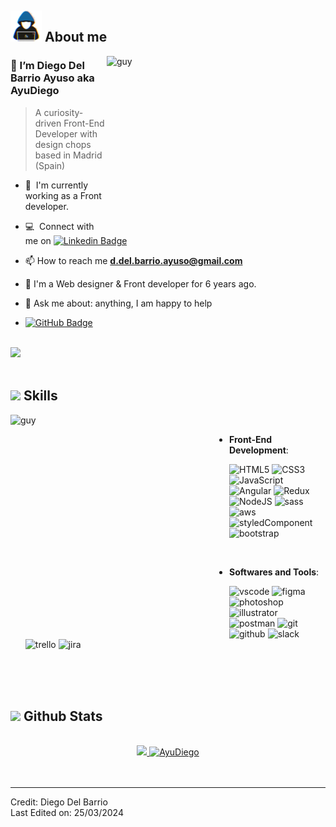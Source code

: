 ## <picture><img src = "https://github.com/0xAbdulKhalid/0xAbdulKhalid/raw/main/assets/mdImages/about_me.gif" width = 50px></picture> **About me**

<img align="right" height="270px" alt="guy" width="350" src="https://media4.giphy.com/media/v1.Y2lkPTc5MGI3NjExOTExNGF0bjF1cGUxdTFrbzJsN2RlbXoyeTNyODlnYmswanNneHYyOCZlcD12MV9pbnRlcm5hbF9naWZfYnlfaWQmY3Q9Zw/7NoNw4pMNTvgc/giphy.gif" /> </a>

### 👋 I’m Diego Del Barrio Ayuso aka AyuDiego

> A curiosity-driven Front-End Developer with design chops based in Madrid (Spain)
> <br />

- 🌱 &nbsp;I'm currently working as a Front developer.
- :computer: &nbsp;Connect with me on [![Linkedin Badge](https://img.shields.io/badge/LinkedIn-blue?style=flat&logo=Linkedin&logoColor=white)](https://www.linkedin.com/in/diegodelbarrio/)
- 📫 How to reach me **d.del.barrio.ayuso@gmail.com**
- 📝 I'm a Web designer & Front developer for 6 years ago.
- 💬 Ask me about: anything, I am happy to help

- <a href="https://github.com/AyuDiego?tab=followers"><img src="https://img.shields.io/github/followers/AyuDiego?label=Followers&style=social" alt="GitHub Badge"></a>
  <br><br>

<img src="https://user-images.githubusercontent.com/73097560/115834477-dbab4500-a447-11eb-908a-139a6edaec5c.gif"><br><br>

## <img src="https://media2.giphy.com/media/QssGEmpkyEOhBCb7e1/giphy.gif?cid=ecf05e47a0n3gi1bfqntqmob8g9aid1oyj2wr3ds3mg700bl&rid=giphy.gif" width ="25"><b> Skills</b>
<img align="left" height="350" alt="guy" width="350" src="https://avatars.githubusercontent.com/u/48926563?v=4" /> </a>

<br>

<p align="center">

- **Front-End Development**:

  <img  alt="HTML5" src="https://img.shields.io/badge/html5-%23E34F26.svg?style=for-the-badge&logo=html5&logoColor=white"/>
  <img  alt="CSS3" src="https://img.shields.io/badge/css3-%231572B6.svg?style=for-the-badge&logo=css3&logoColor=white"/>
  <img  alt="JavaScript" src="https://img.shields.io/badge/javascript-%23323330.svg?style=for-the-badge&logo=javascript&logoColor=%23F7DF1E"/>
  <img  alt="Angular" src="https://img.shields.io/badge/-Angular-%23B52E31.svg?style=for-the-badge&logo=angular&logoColor=%23B52E31&color=black">
  <img  alt="Redux" src="https://img.shields.io/badge/redux-%23593d88.svg?style=for-the-badge&logo=redux&logoColor=white"/>    
  <img  alt="NodeJS" src="https://img.shields.io/badge/node.js-%2343853D.svg?style=for-the-badge&logo=node-dot-js&logoColor=white"/> 
  <img  alt="sass" src ="https://img.shields.io/badge/Sass-CC6699?style=for-the-badge&logo=sass&logoColor=white"/>  
  <img  alt="aws" src ="https://img.shields.io/badge/Amazon_AWS-232F3E?style=for-the-badge&logo=amazon-aws&logoColor=white"/> 
  <img  alt="styledComponent" src ="https://img.shields.io/badge/styled--components-DB7093?style=for-the-badge&logo=styled-components&logoColor=white"/>
  <img  alt="bootstrap" src ="https://img.shields.io/badge/Bootstrap-563D7C?style=for-the-badge&logo=bootstrap&logoColor=white"/>

<br>

- **Softwares and Tools**:

  <img  alt="vscode" src="https://img.shields.io/badge/Visual_Studio_Code-0078D4?style=for-the-badge&logo=visual%20studio%20code&logoColor=white"/> 
  <img  alt="figma" src="https://img.shields.io/badge/Figma-F24E1E?style=for-the-badge&logo=figma&logoColor=white"/>
  <img  alt="photoshop" src="https://img.shields.io/badge/-Photoshop-05122A?style=for-the-badge&logo=adobe-photoshop"/>
  <img  alt="illustrator" src="https://img.shields.io/badge/Adobe_Illustrator-FF9A00?style=for-the-badge&logo=adobe-illustrator&logoColor=white"/>
  <img  alt="postman" src="https://img.shields.io/badge/Postman-FF6C37?style=for-the-badge&logo=postman&logoColor=white"/>
  <img  alt="git" src="https://img.shields.io/badge/Git-F05032?style=for-the-badge&logo=git&logoColor=white"/>
  <img  alt="github" src="https://img.shields.io/badge/GitHub-100000?style=for-the-badge&logo=github&logoColor=white"/>
  <img  alt="slack" src="https://img.shields.io/badge/Slack-4A154B?style=for-the-badge&logo=slack&logoColor=white"/>
  <img  alt="trello" src="https://img.shields.io/badge/Trello-0052CC?style=for-the-badge&logo=trello&logoColor=white"/>
  <img  alt="jira" src="https://img.shields.io/badge/Jira-0052CC?style=for-the-badge&logo=jira&logoColor=white"/>

 </p>
<br><br><br>

## <img src="https://media.giphy.com/media/iY8CRBdQXODJSCERIr/giphy.gif" width="35"><b> Github Stats </b>

<br>
<div align="center">

<a href="https://github.com/AyuDiego/">
  <img src="https://github-readme-stats.vercel.app/api?username=AyuDiego&include_all_commits=true&count_private=true&show_icons=true&line_height=20&title_color=7A7ADB&icon_color=2234AE&text_color=D3D3D3&bg_color=0,000000,130F40" width="450"/>
  <img src="https://github-readme-stats.vercel.app/api/top-langs?username=AyuDiego&show_icons=true&locale=en&layout=compact&line_height=20&title_color=7A7ADB&icon_color=2234AE&text_color=D3D3D3&bg_color=0,000000,130F40" width="375"  alt="AyuDiego"/>

</a>
</div>
<br>


<br>

---
Credit: <a herf="https://github.com/AyuDiego"> Diego Del Barrio </a><br />
Last Edited on: 25/03/2024
